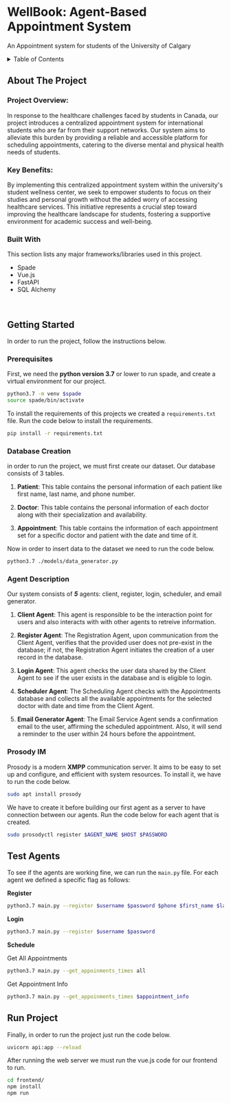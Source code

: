 

<h1>WellBook: Agent-Based Appointment System</h1>

<p>
An Appointment system for students of the University of Calgary
</p>



<!-- TABLE OF CONTENTS -->
<details>
  <summary>Table of Contents</summary>
  <ol>
    <li>
      <a href="#about-the-project">About The Project</a>
      <ul>
        <li><a href="#project-overview">Project Overview</a></li>
        <li><a href="#key-benefits">Key Benefits</a></li>
        <li><a href="#built-with">Built With</a></li>
      </ul>
    </li>
    <li>
      <a href="#getting-started">Getting Started</a>
      <ul>
        <li><a href="#prerequisites">Prerequisites</a></li>
        <li><a href="#database-creation">Database Creation</a></li>
        <li><a href="#agent-description">Agent Description</a></li>
        <li><a href="#prosody-im">Prosody IM</a></li>
      </ul>
    </li>
    <li>
      <a href="#test-agents">Test Agents</a>
    </li>
    <li>
      <a href="#run-project">Run Project</a>
    </li>
  </ol>
</details>



<!-- ABOUT THE PROJECT -->
## About The Project

### Project Overview:

In response to the healthcare challenges faced by students in Canada, our project introduces a centralized appointment system for international students who are far from their support networks. Our system aims to alleviate this burden by providing a reliable and accessible platform for scheduling appointments, catering to the diverse mental and physical health needs of students.

### Key Benefits:

By implementing this centralized appointment system within the university's student wellness center, we seek to empower students to focus on their studies and personal growth without the added worry of accessing healthcare services. This initiative represents a crucial step toward improving the healthcare landscape for students, fostering a supportive environment for academic success and well-being.




### Built With

This section lists any major frameworks/libraries used in this project. 

* Spade 
* Vue.js 
* FastAPI 
* SQL Alchemy 

<br>


<!-- GETTING STARTED -->
## Getting Started

In order to run the project, follow the instructions below.

### Prerequisites

First, we need the **python version 3.7** or lower to run spade, and create a virtual environment for our project.
```sh
python3.7 -m venv $spade 
source spade/bin/activate
```

To install the requirements of this projects we created a `requirements.txt` file. Run the code below to install the requirements.

```sh
pip install -r requirements.txt 
```

### Database Creation
in order to run the project, we must first create our dataset.
Our database consists of 3 tables.
1. **Patient**: This table contains the personal information of each patient like first name, last name, and phone number.

2. **Doctor**: This table contains the personal information of each doctor along with their specialization and availability.

3. **Appointment**: This table contains the information of each appointment set for a specific doctor and patient with the date and time of it.

Now in order to insert data to the dataset we need to run the code below.

  ```sh
  python3.7 ./models/data_generator.py
  ```


### Agent Description
Our system consists of ***5*** agents: client, register, login, scheduler, and email generator.

1. **Client Agent**: This agent is responsible to be the interaction point for users and also interacts with with other agents to retreive information.

2. **Register Agent**: The Registration Agent, upon communication from the Client Agent, verifies that the provided user does not pre-exist in the database; if not, the Registration Agent initiates the creation of a user record in the database.

3. **Login Agent**: This agent checks the user data shared by the Client Agent to see if the user exists in the database and is eligible to login.

4. **Scheduler Agent**: The Scheduling Agent checks with the Appointments database and collects all the available appointments for the selected doctor with date and time from the Client Agent. 

5. **Email Generator Agent**: The Email Service Agent sends a confirmation email to the user, affirming the scheduled appointment. Also, it will send a reminder to the user within 24 hours before the appointment.


### Prosody IM
Prosody is a modern **XMPP** communication server. It aims to be easy to set up and configure, and efficient with system resources. To install it, we have to run the code below.

```sh
sudo apt install prosody
```

We have to create it before building our first agent as a server to have connection between our agents. Run the code below for each agent that is created.

```sh
sudo prosodyctl register $AGENT_NAME $HOST $PASSWORD
```

## Test Agents
To see if the agents are working fine, we can run the `main.py` file. For each agent we defined a specific flag as follows:

**Register**
```sh
python3.7 main.py --register $username $password $phone $first_name $last_name $address
```

**Login**
```sh
python3.7 main.py --register $username $password 
```

**Schedule**

Get All Appointments
```sh
python3.7 main.py --get_appoinments_times all
```
Get Appointment Info
```sh
python3.7 main.py --get_appoinments_times $appointment_info
```

## Run Project
Finally, in order to run the project just run the code below.

```sh
uvicorn api:app --reload
```

After running the web server we must run the vue.js code for our frontend to run. 

```sh
cd frontend/
npm install
npm run
```
